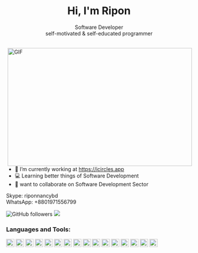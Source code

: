 <h1 align="center"> Hi, I'm Ripon</h1>
<p align="center">Software Developer <br/>
self-motivated & self-educated programmer</p>
<br />
<img align="right" alt="GIF" src="https://user-images.githubusercontent.com/90719674/142732132-b01c8f39-6265-4c0c-b0b8-9a2845030a01.gif" width="500" height="320" />

- 🔭 I’m currently working at https://icircles.app
- 💻 Learning better things of Software Development
- 👯 want to collaborate on Software Development Sector


<p>Skype: riponnancybd<br/>
   WhatsApp: +8801971556799</p>

![GitHub followers](https://img.shields.io/github/followers/bzamanbd?logo=GitHub&style=for-the-badge)
<a href="https://www.linkedin.com/in/md-bodiuzzaman-ripon-57810542/">
    <img src="https://img.shields.io/badge/linkedin-%230077B5.svg?&style=for-the-badge&logo=linkedin&logoColor=white" />
</a>

### Languages and Tools:
<p align="left">
<img src="https://w7.pngwing.com/pngs/452/24/png-transparent-js-logo-node-logos-and-brands-icon.png" alt="node" width="22" height="22"/>
<img src="https://files.oaiusercontent.com/file-eQxfrZI8suNdr5FPVDcRfTKG?se=2123-10-25T08%3A27%3A25Z&sp=r&sv=2021-08-06&sr=b&rscc=max-age%3D31536000%2C%20immutable&rscd=attachment%3B%20filename%3D17c86623-dfcc-4c0c-84b9-dddbca7b6466.png&sig=jEpIYkG0JA/j9d8LUmrJu%2BDUPxvEVaAMnHvb8AIidiQ%3D" alt="express" width="22" height="22"/>
<img src="https://cdn-icons-png.freepik.com/512/5683/5683839.png" alt="api" width="22" height="22"/>
<img width="22" height="22" src="http://made-with.prisma.io/dark.svg" alt="Made with Prisma" />
<img src="https://w7.pngwing.com/pngs/448/730/png-transparent-postgresql-plain-logo-icon-thumbnail.png" alt="postgresql" width="22" height="22"/>
<img src="https://static-00.iconduck.com/assets.00/database-mysql-icon-923x1024-37xcgdyl.png" alt="mysql" width="22" height="22"/>
<img src="https://cdn3d.iconscout.com/3d/free/preview/free-mongo-db-9294853-7577996.png?f=webp&h=700" alt="mongodb" width="22" height="22"/>
<img src="https://e7.pngegg.com/pngimages/521/1005/png-clipart-sqlite-database-browser-sqlite-database-browser-computer-icons-database-furniture-table-thumbnail.png" alt="sqlite" width="22" height="22"/>
<img src="https://cdn2.iconfinder.com/data/icons/designer-skills/128/code-programming-javascript-software-develop-command-language-512.png" alt="javascript" width="22" height="22"/>
<img src="https://www.svgrepo.com/show/374144/typescript.svg" alt="typescript" width="22" height="22"/>
<img src="https://cdn.freebiesupply.com/logos/large/2x/react-1-logo-png-transparent.png" alt="react" width="22" height="22"/>
<img src="https://marcbruederlin.gallerycdn.vsassets.io/extensions/marcbruederlin/next-icons/0.0.4/1710496760165/Microsoft.VisualStudio.Services.Icons.Default" alt="nextjs" width="22" height="22"/>
<img src="https://cdn3d.iconscout.com/3d/free/preview/free-tailwind-9294852-7577995.png?f=webp&h=700" alt="tailwind" width="22" height="22"/>
<img src="https://w7.pngwing.com/pngs/628/224/png-transparent-bootstrap-plain-wordmark-logo-icon.png" alt="bootstrap" width="22" height="22"/>
<img src="https://www.vectorlogo.zone/logos/git-scm/git-scm-icon.svg" alt="git" width="22" height="22"/> 
<img src="https://upload.wikimedia.org/wikipedia/commons/e/ea/Docker_%28container_engine%29_logo_%28cropped%29.png" alt="docker" width="22" height="22"/>
</p>
